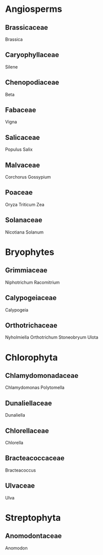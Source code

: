 
# Angiosperms
## Brassicaceae
Brassica
## Caryophyllaceae
Silene
## Chenopodiaceae
Beta
## Fabaceae
Vigna
## Salicaceae
Populus
Salix
## Malvaceae
Corchorus
Gossypium
## Poaceae
Oryza
Triticum
Zea
## Solanaceae
Nicotiana
Solanum

# Bryophytes
## Grimmiaceae
Niphotrichum
Racomitrium
## Calypogeiaceae
Calypogeia
## Orthotrichaceae
Nyholmiella
Orthotrichum
Stoneobryum
Ulota

# Chlorophyta
## Chlamydomonadaceae
Chlamydomonas
Polytomella
## Dunaliellaceae
Dunaliella
## Chlorellaceae
Chlorella
## Bracteacoccaceae
Bracteacoccus
## Ulvaceae
Ulva

# Streptophyta
## Anomodontaceae
Anomodon
